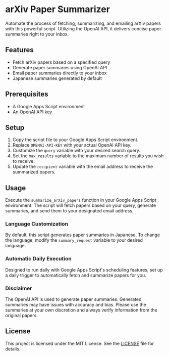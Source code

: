 # arXiv Paper Summarizer

Automate the process of fetching, summarizing, and emailing arXiv papers with this powerful script. Utilizing the OpenAI API, it delivers concise paper summaries right to your inbox.

## Features

- Fetch arXiv papers based on a specified query
- Generate paper summaries using OpenAI API
- Email paper summaries directly to your inbox
- Japanese summaries generated by default

## Prerequisites

- A Google Apps Script environment
- An OpenAI API key

## Setup

1. Copy the script file to your Google Apps Script environment.
2. Replace `OPENAI-API-KEY` with your actual OpenAI API key.
3. Customize the `query` variable with your desired search query.
4. Set the `max_results` variable to the maximum number of results you wish to receive.
5. Update the `recipient` variable with the email address to receive the summarized papers.

## Usage

Execute the `summarize_arXiv_papers` function in your Google Apps Script environment. The script will fetch papers based on your query, generate summaries, and send them to your designated email address.

### Language Customization

By default, this script generates paper summaries in Japanese. To change the language, modify the `summary_request` variable to your desired language.

### Automatic Daily Execution

Designed to run daily with Google Apps Script's scheduling features, set up a daily trigger to automatically fetch and summarize papers for you.

### Disclaimer

The OpenAI API is used to generate paper summaries. Generated summaries may have issues with accuracy and bias. Please use the summaries at your own discretion and always verify information from the original papers.

## License

This project is licensed under the MIT License. See the [LICENSE](LICENSE) file for details.
